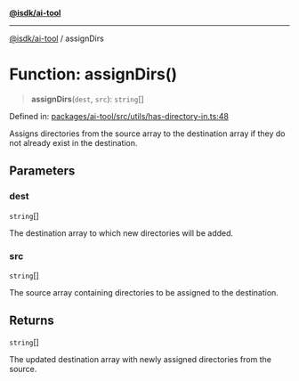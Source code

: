 [**@isdk/ai-tool**](../README.md)

***

[@isdk/ai-tool](../globals.md) / assignDirs

# Function: assignDirs()

> **assignDirs**(`dest`, `src`): `string`[]

Defined in: [packages/ai-tool/src/utils/has-directory-in.ts:48](https://github.com/isdk/ai-tool.js/blob/077730e62e6c723611b64a587e36b69766741af4/src/utils/has-directory-in.ts#L48)

Assigns directories from the source array to the destination array if they do not already exist in the destination.

## Parameters

### dest

`string`[]

The destination array to which new directories will be added.

### src

`string`[]

The source array containing directories to be assigned to the destination.

## Returns

`string`[]

The updated destination array with newly assigned directories from the source.
